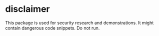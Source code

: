 # disclaimer

This package is used for security research and demonstrations. It might contain dangerous code snippets. Do not run. 